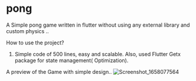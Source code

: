 # pong

A Simple pong game written in flutter without using any external library and custom physics ..

How to use the project?
1) Simple code of 500 lines, easy and scalable. 
Also, used Flutter Getx package for state management( Optimization).

A preview of the Game with simple design..
![Screenshot_1658077564](https://user-images.githubusercontent.com/63708892/179416828-6c90c202-a9a4-43cc-8754-f73e5a0188e6.png)

